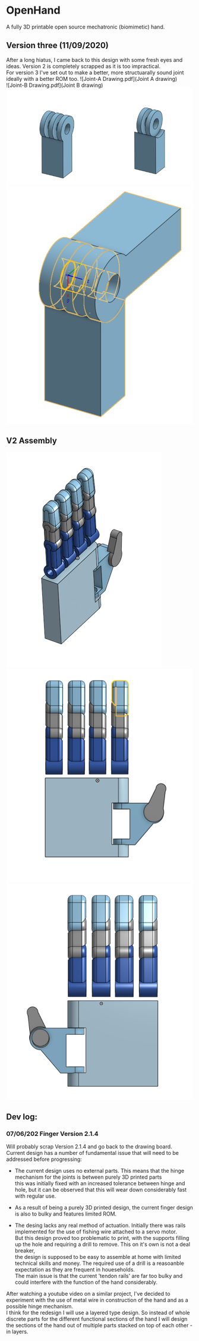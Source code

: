 # OpenHand
A fully 3D printable open source mechatronic (biomimetic) hand.

 
## Version three (11/09/2020)
After a long hiatus, I came back to this design with some fresh eyes and ideas. Version 2 is completely scrapped as it is too impractical.  
For version 3 I've set out to make a better, more structuarally sound joint ideally with a better ROM too.
![Joint-A Drawing.pdf](Joint A drawing)  
![Joint-B Drawing.pdf](Joint B drawing)  
![V3 joint components](newJointIndividual.png)  
![V3 Joint assembly](newJoint.png)


## V2 Assembly

![V2 assembly](V2-hand-assembly1.png)  
![V2 assembly](V2-hand-assembly2.png)  
![V2 assembly](V2-hand-assembly3.png)


## Dev log: 

### 07/06/202 Finger Version 2.1.4 
Will probably scrap Version 2.1.4 and go back to the drawing board.  
Current design has a number of fundamental issue that will need to be addressed before progressing:  

- The current design uses no external parts. This means that the hinge mechanism for the joints is between purely 3D printed parts  
this was initially fixed with an increased tolerance between hinge and hole, but it can be observed that this will wear down considerably fast with regular use.  

- As a result of being a purely 3D printed design, the current finger design is also to bulky and features limited ROM.

- The desing lacks any real method of actuation. Initially there was rails implemented for the use of fishing wire attached to a servo motor.  
But this design proved too problematic to print, with the supports filling up the hole and requiring a drill to remove. This on it's own is not a deal breaker,   
the design is supposed to be easy to assemble at home with limited technical skills and money. The required use of a drill is a reasoanble expectation as they are frequent in houeseholds.  
The main issue is that the current 'tendon rails' are far too bulky and could interfere with the function of the hand considerably.

After watching a youtube video on a similar project, I've decided to experiment with the use of metal wire in construction of the hand and as a possible hinge mechanism.  
I think for the redesign I will use a layered type design. So instead of whole discrete parts for the different functional sections of the hand I will design the sections of the hand out of multiple parts stacked on top of each other - in layers.  
